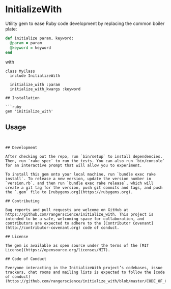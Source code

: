 # InitializeWith

Utility gem to ease Ruby code development by replacing the common boiler plate:

```ruby
def initialize param, keyword:
  @param = param
  @keyword = keyword
end
```

with

```
class MyClass
  include InitializeWith

  initialize_with :param
  initialize_with_kwargs :keyword

## Installation

```ruby
gem 'initialize_with'
```

## Usage

```


## Development

After checking out the repo, run `bin/setup` to install dependencies. Then, run `rake spec` to run the tests. You can also run `bin/console` for an interactive prompt that will allow you to experiment.

To install this gem onto your local machine, run `bundle exec rake install`. To release a new version, update the version number in `version.rb`, and then run `bundle exec rake release`, which will create a git tag for the version, push git commits and tags, and push the `.gem` file to [rubygems.org](https://rubygems.org).

## Contributing

Bug reports and pull requests are welcome on GitHub at https://github.com/rangerscience/initialize_with. This project is intended to be a safe, welcoming space for collaboration, and contributors are expected to adhere to the [Contributor Covenant](http://contributor-covenant.org) code of conduct.

## License

The gem is available as open source under the terms of the [MIT License](https://opensource.org/licenses/MIT).

## Code of Conduct

Everyone interacting in the InitializeWith project’s codebases, issue trackers, chat rooms and mailing lists is expected to follow the [code of conduct](https://github.com/rangerscience/initialize_with/blob/master/CODE_OF_CONDUCT.md).

